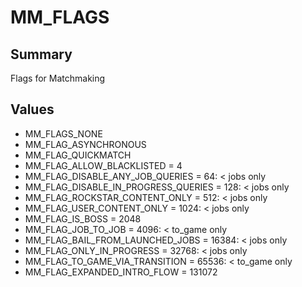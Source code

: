# MM_FLAGS

## Summary
Flags for Matchmaking

## Values
* MM_FLAGS_NONE
* MM_FLAG_ASYNCHRONOUS
* MM_FLAG_QUICKMATCH
* MM_FLAG_ALLOW_BLACKLISTED = 4
* MM_FLAG_DISABLE_ANY_JOB_QUERIES = 64: < jobs only
* MM_FLAG_DISABLE_IN_PROGRESS_QUERIES = 128: < jobs only
* MM_FLAG_ROCKSTAR_CONTENT_ONLY = 512: < jobs only
* MM_FLAG_USER_CONTENT_ONLY = 1024: < jobs only
* MM_FLAG_IS_BOSS = 2048
* MM_FLAG_JOB_TO_JOB = 4096: < to_game only
* MM_FLAG_BAIL_FROM_LAUNCHED_JOBS = 16384: < jobs only
* MM_FLAG_ONLY_IN_PROGRESS = 32768: < jobs only
* MM_FLAG_TO_GAME_VIA_TRANSITION = 65536: < to_game only
* MM_FLAG_EXPANDED_INTRO_FLOW = 131072